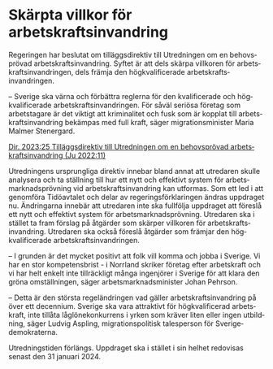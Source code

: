 # Skärpta villkor för arbetskraftsinvandring

Regeringen har beslutat om tilläggs­direktiv till Utred­ningen om en behovs­prövad arbets­krafts­invandring. Syftet är att dels skärpa villkoren för arbets­krafts­invand­ringen, dels främja den hög­kvalifi­cerade arbets­krafts­invandringen.

– Sverige ska värna och förbättra reglerna för den kvalifi­cerade och hög­kvalifi­cerade arbets­krafts­invand­ringen. För såväl seriösa företag som arbets­tagare är det viktigt att krimi­nalitet och fusk som är kopplat till arbets­krafts­invand­ring bekämpas med full kraft, säger migrations­minister Maria Malmer Stenergard.

[Dir. 2023:25 Tilläggs­direktiv till Utred­ningen om en behovs­prövad arbets­krafts­invand­ring (Ju 2022:11)](/rattsliga-dokument/kommittedirektiv/2023/02/dir.-202325 "Dir. 2023:25")

Utredningens ursprung­liga direktiv innebar bland annat att utredaren skulle analy­sera och ta ställ­ning till hur ett nytt och effektivt system för arbets­marknads­prövning vid arbets­krafts­invand­ring kan utformas. Som ett led i att genom­föra Tidö­avtalet och delar av regerings­förklaringen ändras uppdraget nu. Ändringarna innebär att utredaren inte ska full­följa upp­draget att föreslå ett nytt och effektivt system för arbets­marknads­prövning. Utredaren ska i stället ta fram förslag på åtgärder som skärper villkoren för arbets­krafts­invandring. Utredaren ska också föreslå åtgärder som främjar den hög­kvalifi­cerade arbets­krafts­invandringen.

– I grunden är det mycket positivt att folk vill komma och jobba i Sverige. Vi har en stor kom­petens­brist - i Norrland skriker företag efter arbets­kraft och vi har helt enkelt inte tillräckligt många ingen­jörer i Sverige för att klara den gröna omställ­ningen, säger arbets­marknads­minister Johan Pehrson.

– Detta är den största regel­ändringen vad gäller arbets­krafts­invandring på över ett decennium. Sverige ska vara attraktivt för hög­kvalifi­cerad arbets­kraft, inte tillåta låg­löne­konkurrens i yrken som kräver liten eller ingen utbild­ning, säger Ludvig Aspling, migrations­politisk tales­person för Sverige­demokraterna.

Utredningstiden förlängs. Uppdraget ska i stället i sin helhet redo­visas senast den 31 januari 2024.
